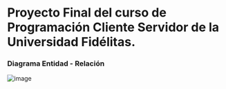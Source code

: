 # Proyecto Final del curso de Programación Cliente Servidor de la Universidad Fidélitas.

### Diagrama Entidad - Relación
![image](https://user-images.githubusercontent.com/26367496/110212526-551fb180-7e61-11eb-92c1-c7a585276a37.png)
